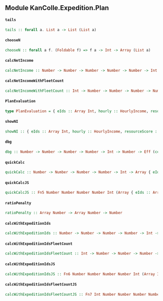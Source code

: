 ## Module KanColle.Expedition.Plan

#### `tails`

``` purescript
tails :: forall a. List a -> List (List a)
```

#### `chooseN`

``` purescript
chooseN :: forall a f. (Foldable f) => f a -> Int -> Array (List a)
```

#### `calcNetIncome`

``` purescript
calcNetIncome :: Number -> Number -> Number -> Number -> Number -> Int -> Array { eIds :: Array Int, hourly :: HourlyIncome, resourceScore :: Number }
```

#### `calcNetIncomeWithFleetCount`

``` purescript
calcNetIncomeWithFleetCount :: Int -> Number -> Number -> Number -> Number -> Number -> Int -> Array { eIds :: Array Int, hourly :: HourlyIncome, resourceScore :: Number }
```

#### `PlanEvaluation`

``` purescript
type PlanEvaluation = { eIds :: Array Int, hourly :: HourlyIncome, resourceScore :: Number }
```

#### `showNI`

``` purescript
showNI :: { eIds :: Array Int, hourly :: HourlyIncome, resourceScore :: Number } -> String
```

#### `dbg`

``` purescript
dbg :: Number -> Number -> Number -> Number -> Int -> Number -> Eff (console :: CONSOLE) Unit
```

#### `quickCalc`

``` purescript
quickCalc :: Number -> Number -> Number -> Number -> Int -> Array { eIds :: Array Int, hourly :: HourlyIncome, resourceScore :: Number }
```

#### `quickCalcJS`

``` purescript
quickCalcJS :: Fn5 Number Number Number Number Int (Array { eIds :: Array Int, hourly :: HourlyIncome, resourceScore :: Number })
```

#### `ratioPenalty`

``` purescript
ratioPenalty :: Array Number -> Array Number -> Number
```

#### `calcWithExpeditionIds`

``` purescript
calcWithExpeditionIds :: Number -> Number -> Number -> Number -> Int -> Array Int -> Array PlanEvaluation
```

#### `calcWithExpeditionIdsFleetCount`

``` purescript
calcWithExpeditionIdsFleetCount :: Int -> Number -> Number -> Number -> Number -> Int -> Array Int -> Array PlanEvaluation
```

#### `calcWithExpeditionIdsJS`

``` purescript
calcWithExpeditionIdsJS :: Fn6 Number Number Number Number Int (Array Int) (Array PlanEvaluation)
```

#### `calcWithExpeditionIdsFleetCountJS`

``` purescript
calcWithExpeditionIdsFleetCountJS :: Fn7 Int Number Number Number Number Int (Array Int) (Array PlanEvaluation)
```


